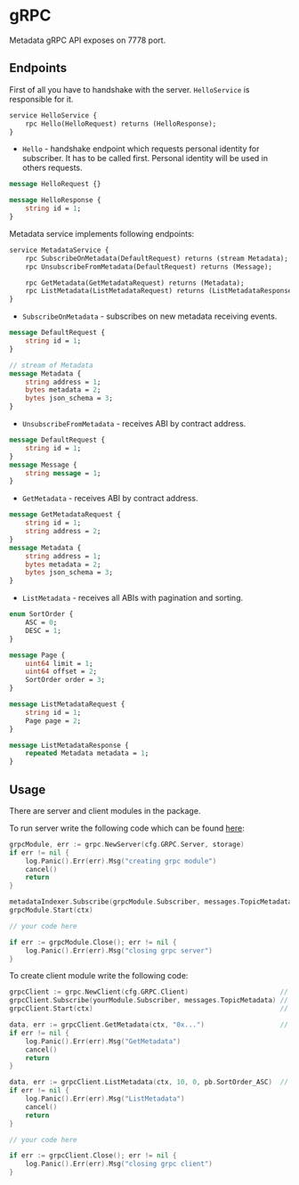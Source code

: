 # gRPC

Metadata gRPC API exposes on 7778 port. 

## Endpoints

First of all you have to handshake with the server. `HelloService` is responsible for it.

```protobuf
service HelloService {
    rpc Hello(HelloRequest) returns (HelloResponse);
}

```

* `Hello` - handshake endpoint which requests personal identity for subscriber. It has to be called first. Personal identity will be used in others requests.

```protobuf
message HelloRequest {}

message HelloResponse {
    string id = 1;
}
```


Metadata service implements following endpoints:

```protobuf
service MetadataService {
    rpc SubscribeOnMetadata(DefaultRequest) returns (stream Metadata);
    rpc UnsubscribeFromMetadata(DefaultRequest) returns (Message);

    rpc GetMetadata(GetMetadataRequest) returns (Metadata);
    rpc ListMetadata(ListMetadataRequest) returns (ListMetadataResponse);
}
```

* `SubscribeOnMetadata` - subscribes on new metadata receiving events.

```protobuf
message DefaultRequest {
    string id = 1;
}

// stream of Metadata
message Metadata {
    string address = 1;
    bytes metadata = 2;
    bytes json_schema = 3;
}

```

* `UnsubscribeFromMetadata` - receives ABI by contract address.

```protobuf
message DefaultRequest {
    string id = 1;
}
message Message {
    string message = 1;
}
```

* `GetMetadata` - receives ABI by contract address.

```protobuf
message GetMetadataRequest {
    string id = 1;
    string address = 2;
}
message Metadata {
    string address = 1;
    bytes metadata = 2;
    bytes json_schema = 3;
}
```

* `ListMetadata` - receives all ABIs with pagination and sorting.

```protobuf
enum SortOrder {
    ASC = 0;
    DESC = 1;
}

message Page {
    uint64 limit = 1;
    uint64 offset = 2;
    SortOrder order = 3;
}

message ListMetadataRequest {
    string id = 1;
    Page page = 2;
}

message ListMetadataResponse {
    repeated Metadata metadata = 1;
}
```

## Usage

There are server and client modules in the package.

To run server write the following code which can be found [here](/cmd/indexer/main.go):

```go
grpcModule, err := grpc.NewServer(cfg.GRPC.Server, storage)
if err != nil {
    log.Panic().Err(err).Msg("creating grpc module")
    cancel()
    return
}

metadataIndexer.Subscribe(grpcModule.Subscriber, messages.TopicMetadata)
grpcModule.Start(ctx)

// your code here

if err := grpcModule.Close(); err != nil {
    log.Panic().Err(err).Msg("closing grpc server")
}
```

To create client module write the following code:

```go
grpcClient := grpc.NewClient(cfg.GRPC.Client)                       // create module
grpcClient.Subscribe(yourModule.Subscriber, messages.TopicMetadata) // subscribe on events
grpcClient.Start(ctx)                                               // running for listening new metadata events

data, err := grpcClient.GetMetadata(ctx, "0x...")                   // receiving metadata by gRPC
if err != nil {
    log.Panic().Err(err).Msg("GetMetadata")
    cancel()
    return
}

data, err := grpcClient.ListMetadata(ctx, 10, 0, pb.SortOrder_ASC)  // receiving list metadata by gRPC
if err != nil {
    log.Panic().Err(err).Msg("ListMetadata")
    cancel()
    return
}

// your code here

if err := grpcClient.Close(); err != nil {
	log.Panic().Err(err).Msg("closing grpc client")
}
```